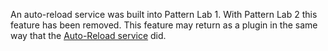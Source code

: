 An auto-reload service was built into Pattern Lab 1. With Pattern Lab 2 this feature has been removed. This feature may return as a plugin in the same way that the [Auto-Reload service](/docs/advanced-reload-browser.html) did.
